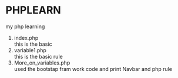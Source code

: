 # PHPLEARN
my php learning
1. index.php<br>
        this is the basic
2. variable1.php<br>
            this is the basic rule 
3. More_on_variables.php<br>
                    used the bootstap fram work code and print Navbar and php rule
                    
